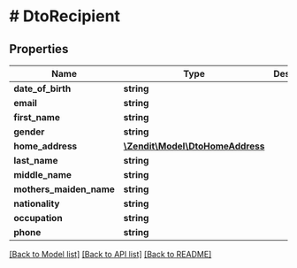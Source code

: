 # # DtoRecipient

## Properties

Name | Type | Description | Notes
------------ | ------------- | ------------- | -------------
**date_of_birth** | **string** |  | [optional]
**email** | **string** |  | [optional]
**first_name** | **string** |  |
**gender** | **string** |  | [optional]
**home_address** | [**\Zendit\Model\DtoHomeAddress**](DtoHomeAddress.md) |  |
**last_name** | **string** |  |
**middle_name** | **string** |  | [optional]
**mothers_maiden_name** | **string** |  | [optional]
**nationality** | **string** |  | [optional]
**occupation** | **string** |  | [optional]
**phone** | **string** |  | [optional]

[[Back to Model list]](../../README.md#models) [[Back to API list]](../../README.md#endpoints) [[Back to README]](../../README.md)
